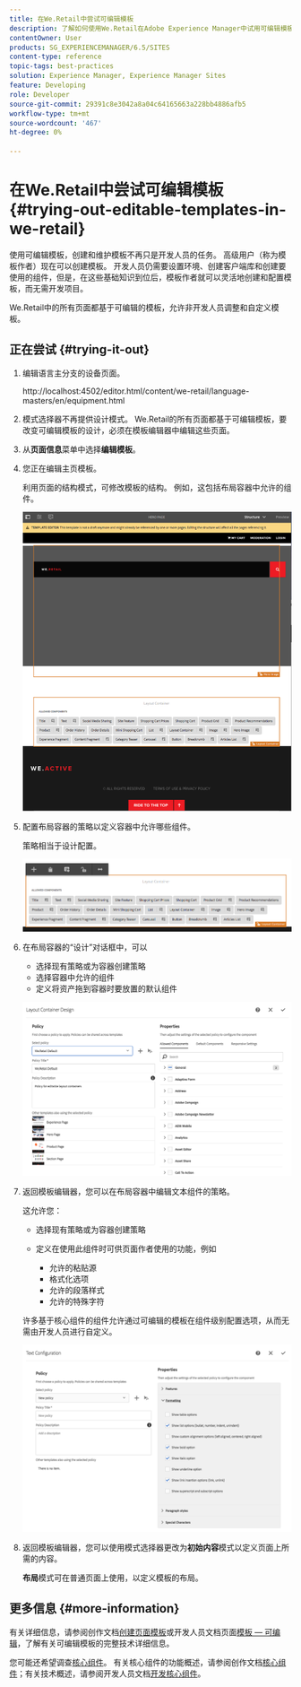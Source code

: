 ```yaml
---
title: 在We.Retail中尝试可编辑模板
description: 了解如何使用We.Retail在Adobe Experience Manager中试用可编辑模板。
contentOwner: User
products: SG_EXPERIENCEMANAGER/6.5/SITES
content-type: reference
topic-tags: best-practices
solution: Experience Manager, Experience Manager Sites
feature: Developing
role: Developer
source-git-commit: 29391c8e3042a8a04c64165663a228bb4886afb5
workflow-type: tm+mt
source-wordcount: '467'
ht-degree: 0%

---
```


# 在We.Retail中尝试可编辑模板{#trying-out-editable-templates-in-we-retail}

使用可编辑模板，创建和维护模板不再只是开发人员的任务。 高级用户（称为模板作者）现在可以创建模板。 开发人员仍需要设置环境、创建客户端库和创建要使用的组件，但是，在这些基础知识到位后，模板作者就可以灵活地创建和配置模板，而无需开发项目。

We.Retail中的所有页面都基于可编辑的模板，允许非开发人员调整和自定义模板。

## 正在尝试 {#trying-it-out}

1. 编辑语言主分支的设备页面。

   http://localhost:4502/editor.html/content/we-retail/language-masters/en/equipment.html

1. 模式选择器不再提供设计模式。 We.Retail的所有页面都基于可编辑模板，要改变可编辑模板的设计，必须在模板编辑器中编辑这些页面。
1. 从&#x200B;**页面信息**&#x200B;菜单中选择&#x200B;**编辑模板**。
1. 您正在编辑主页模板。

   利用页面的结构模式，可修改模板的结构。 例如，这包括布局容器中允许的组件。

   ![chlimage_1-138](assets/chlimage_1-138.png)

1. 配置布局容器的策略以定义容器中允许哪些组件。

   策略相当于设计配置。

   ![chlimage_1-139](assets/chlimage_1-139.png)

1. 在布局容器的“设计”对话框中，可以

   * 选择现有策略或为容器创建策略
   * 选择容器中允许的组件
   * 定义将资产拖到容器时要放置的默认组件

   ![chlimage_1-140](assets/chlimage_1-140.png)

1. 返回模板编辑器，您可以在布局容器中编辑文本组件的策略。

   这允许您：

   * 选择现有策略或为容器创建策略
   * 定义在使用此组件时可供页面作者使用的功能，例如

      * 允许的粘贴源
      * 格式化选项
      * 允许的段落样式
      * 允许的特殊字符

   许多基于核心组件的组件允许通过可编辑的模板在组件级别配置选项，从而无需由开发人员进行自定义。

   ![chlimage_1-141](assets/chlimage_1-141.png)

1. 返回模板编辑器，您可以使用模式选择器更改为&#x200B;**初始内容**&#x200B;模式以定义页面上所需的内容。

   **布局**&#x200B;模式可在普通页面上使用，以定义模板的布局。

## 更多信息 {#more-information}

有关详细信息，请参阅创作文档[创建页面模板](/help/sites-authoring/templates.md)或开发人员文档页面[模板 — 可编辑](/help/sites-developing/page-templates-editable.md)，了解有关可编辑模板的完整技术详细信息。

您可能还希望调查[核心组件](/help/sites-developing/we-retail-core-components.md)。 有关核心组件的功能概述，请参阅创作文档[核心组件](https://experienceleague.adobe.com/docs/experience-manager-core-components/using/introduction.html?lang=zh-hans)；有关技术概述，请参阅开发人员文档[开发核心组件](https://helpx.adobe.com/experience-manager/core-components/using/developing.html)。
